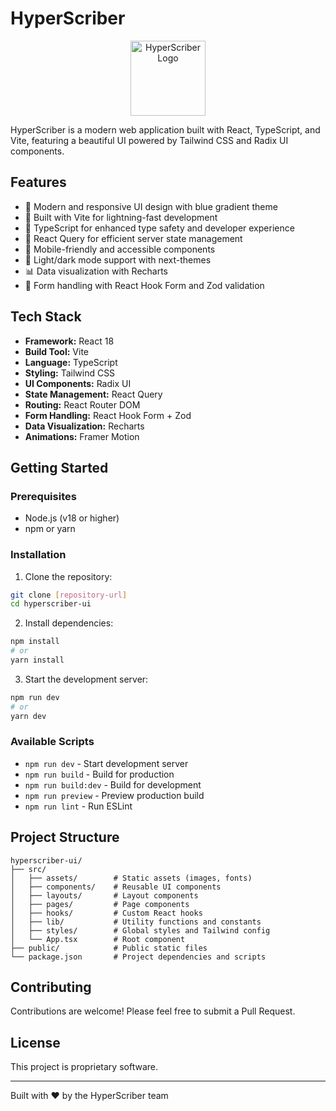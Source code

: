 # HyperScriber

<div align="center">
  <img src="./src/assets/logo.png" alt="HyperScriber Logo" width="120" />
</div>

HyperScriber is a modern web application built with React, TypeScript, and Vite, featuring a beautiful UI powered by Tailwind CSS and Radix UI components.

## Features

- 🎨 Modern and responsive UI design with blue gradient theme
- 🚀 Built with Vite for lightning-fast development
- 💪 TypeScript for enhanced type safety and developer experience
- 🎯 React Query for efficient server state management
- 📱 Mobile-friendly and accessible components
- 🌙 Light/dark mode support with next-themes
- 📊 Data visualization with Recharts
- 🔄 Form handling with React Hook Form and Zod validation

## Tech Stack

- **Framework:** React 18
- **Build Tool:** Vite
- **Language:** TypeScript
- **Styling:** Tailwind CSS
- **UI Components:** Radix UI
- **State Management:** React Query
- **Routing:** React Router DOM
- **Form Handling:** React Hook Form + Zod
- **Data Visualization:** Recharts
- **Animations:** Framer Motion

## Getting Started

### Prerequisites

- Node.js (v18 or higher)
- npm or yarn

### Installation

1. Clone the repository:
```bash
git clone [repository-url]
cd hyperscriber-ui
```

2. Install dependencies:
```bash
npm install
# or
yarn install
```

3. Start the development server:
```bash
npm run dev
# or
yarn dev
```

### Available Scripts

- `npm run dev` - Start development server
- `npm run build` - Build for production
- `npm run build:dev` - Build for development
- `npm run preview` - Preview production build
- `npm run lint` - Run ESLint

## Project Structure

```
hyperscriber-ui/
├── src/
│   ├── assets/        # Static assets (images, fonts)
│   ├── components/    # Reusable UI components
│   ├── layouts/       # Layout components
│   ├── pages/         # Page components
│   ├── hooks/         # Custom React hooks
│   ├── lib/           # Utility functions and constants
│   ├── styles/        # Global styles and Tailwind config
│   └── App.tsx        # Root component
├── public/            # Public static files
└── package.json       # Project dependencies and scripts
```

## Contributing

Contributions are welcome! Please feel free to submit a Pull Request.

## License

This project is proprietary software.

---

Built with ❤️ by the HyperScriber team